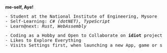<b>me-self, Aye!</b>
<pre>
- Student at the National Institute of Engineering, Mysore
- Self-Learning: <i>C# (dotNET), TypeScript</i>
- Learn@next: <i>Rust, WebAssembly</i>
</pre>
<pre>
- Coding as a Hobby and Open to Collaborate on <b>idiot</b> projects
- Likes to Explore Everything
- Visits Settings first, when launching a new App, game or software
</Pre>

<!--
<details>
  <summary>Godzilla: The Revolution of Dogs</summary>
  <p>Then the dog quickly and say effectively bites the Massive Godzilla's Leg. It's enough to bring the Godzilla's Attention on the dog. For the massive size, It slowly pulls up leg from the ground and Just as effectively stomps on the dog.</p>
</details>
-->

